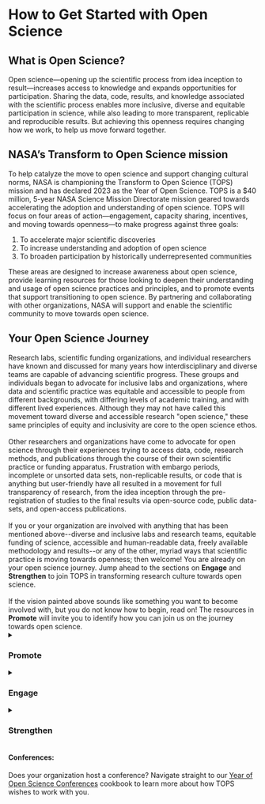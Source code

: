<h1>How to Get Started with Open Science</h1>

<h2>What is Open Science?</h2>
Open science—opening up the scientific process from idea inception to result—increases access to knowledge and expands opportunities for participation. Sharing the data, code, results, and knowledge associated with the scientific process enables more inclusive, diverse and equitable participation in science, while also leading to more transparent, replicable and reproducible results. But achieving this openness requires changing how we work, to help us move forward together.

<h2>NASA’s Transform to Open Science mission</h2>
To help catalyze the move to open science and support changing cultural norms, NASA is championing the Transform to Open Science (TOPS) mission and has declared 2023 as the Year of Open Science. TOPS  is a $40 million, 5-year NASA Science Mission Directorate mission geared towards accelerating the adoption and understanding of open science. TOPS will focus on four areas of action—engagement, capacity sharing, incentives, and moving towards openness—to make progress against three goals:
<ol>
    <li> To accelerate major scientific discoveries
    <li> To increase understanding and adoption of open science
    <li> To broaden participation by historically underrepresented communities
</ol>
These areas are designed to increase awareness about open science, provide learning resources for those looking to deepen their understanding and usage of open science practices and principles, and to promote events that support transitioning to open science. By partnering and collaborating with other organizations, NASA will support and enable the scientific community to move towards open science. 

<h2> Your Open Science Journey </h4>
Research labs, scientific funding organizations, and individual researchers have known and discussed for many years how interdisciplinary and diverse teams are capable of advancing scientific progress. These groups and individuals began to advocate for inclusive labs and organizations, where data and scientific practice was equitable and accessible to people from different backgrounds, with differing levels of academic training, and with different lived experiences. Although they may not have called this movement toward diverse and accessible research "open science," these same principles of equity and inclusivity are core to the open science ethos.<br>
<br>
Other researchers and organizations have come to advocate for open science through their experiences trying to access data, code, research methods, and publications through the course of their own scientific practice or funding apparatus. Frustration with embargo periods, incomplete or unsorted data sets, non-replicable results, or code that is anything but user-friendly have all resulted in a movement for full transparency of research, from the idea inception through the pre-registration of studies to the final results via open-source code, public data-sets, and open-access publications.<br> 
<br>
If you or your organization are involved with anything that has been mentioned above--diverse and inclusive labs and research teams, equitable funding of science, accessible and human-readable data, freely available methodology and results--or any of the other, myriad ways that scientific practice is moving towards openness; then welcome! You are already on your open science journey. Jump ahead to the sections on <b>Engage</b> and <b>Strengthen</b> to join TOPS in transforming research culture towards open science.<br> 
<br> 
If the vision painted above sounds like something you want to become involved with, but you do not know how to begin, read on! The resources in <b>Promote</b> will invite you to identify how you can join us on the journey towards open science.<br> 

  <details>
  <summary><h3>Promote</h3></summary>
    Are you just beginning your open science journey? Perhaps you have only just begun to post your code or data online, share your pre-prints, or share your null hypothesis as part of your grant application? Or perhaps you are exploring science communication on a personal blog, or are taking a critical look at the diversity in your lab or research group and actively imagining how to make it more inclusive. Or perhaps all of this is new to you, and you are looking for a guidebook to put you on the right track. Navigate to the <a href="https://github.com/nasa/Transform-to-Open-Science/tree/main/resources/open_science_cookbook/*Promote_open_science.md">Promote Open Science</a> cookbook!<br>
  </details>
  
  <details>
  <summary><h3>Engage</h3></summary>
    Are you familiar with open science practices and excited to learn more, and bring others on the journey with you? Perhaps you have attended hackathons and open science workshops in the past, assist others with metadata or the documentation of their code, or get excited when you see funding opportunities that involve data-sharing. Is your organization ready to tackle how to insert open science into its policy and governance models? You are already fully engaged in the open science community and we invite you to join us, and <a href="https://github.com/nasa/Transform-to-Open-Science/tree/main/resources/open_science_cookbook/Engage_open_science.md">Engage with Open Science</a>!<br>
  </details>
  
  <details>
  <summary><h3>Strengthen</h3></summary>
    You are an active and involved member of the open science community. You get excited when funders require that research be conducted openly, and find small ways of teaching others about open science whenever you speak to others about your research. You are ready to be an advocate for moving towards open science within your organization. We need you to help us strengthen open science in your community and beyond. Our suggestions for how to do so are in <a href="https://github.com/nasa/Transform-to-Open-Science/tree/main/resources/open_science_cookbook/Strengthen_open_science.md">Strengthen Open Science</a>.<br>
  </details>

<h4>Conferences:</h4> 
Does your organization host a conference? Navigate straight to our <a href="https://github.com/nasa/Transform-to-Open-Science/tree/main/resources/year_of_open_science_cookbook/conferences_for_the_year_of_open_science.md">Year of Open Science Conferences</a> cookbook to learn more about how TOPS wishes to work with you.
